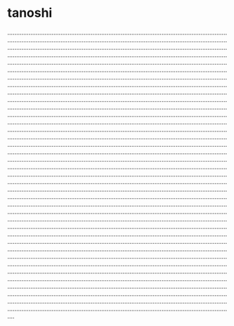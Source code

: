 # tanoshi
............................................................................................................................................................................................................................................................................................................................................................................................................................................................................................................................................................................................................................................................................................................................................................................................................................................................................................................................................................................................................................................................................................................................................................................................................................................................................................................................................................................................................................................................................................................................................................................................................................................................................................................................................................................................................................................................................................................................................................................................................................................................................................................................................................................................................................................................................................................................................................................................................................................................................................................................................................................................................................................................................................................................................................................................................................................................................................................................................................................................................................................................................................................................................................................................................................................................................................................................................................................................................................................................................................................................................................................................................................................................................................................................................................................................................................................................................................................................................................................................................................................................................................................................................................................................................................................................................................................................................................................................................................................................................................................................................................................................................................................................................................................................................................................................................................................................................................................